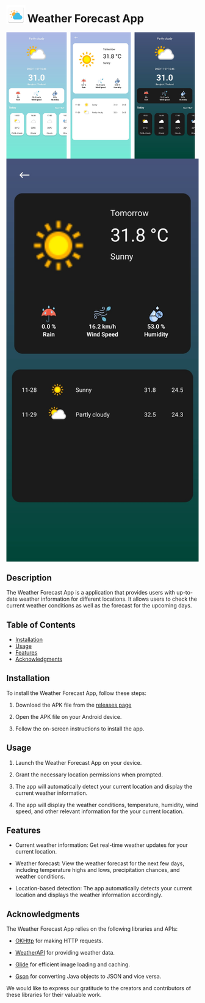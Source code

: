 <div style="display: flex; align-items: center;">
  <img src="app\src\main\res\mipmap-xxxhdpi\weather_forecast_icon.webp" alt="Icon" style="width: 50px; height: 50px; margin-right: 5px;">
  <h1 style="text-align: center;">Weather Forecast App</h1>
</div>

<div style="display: flex; flex-direction: row; justify-content: center; align-items: center; flex-wrap: wrap;">
    <img src="readme_resource\first_page.jpg" alt="Image 1" style="flex: 1; width: 150px; height: auto; margin-right: 10px;">
    <img src="readme_resource\second_page.jpg" alt="Image 2" style="flex: 1; width: 150px; height: auto; margin-right: 10px;">
    <img src="readme_resource\first_page_dark.jpg" alt="Image 3" style="flex: 1; width: 150px; height: auto; margin-right: 10px;">
    <img src="readme_resource\second_page_dark.jpg" alt="Image 4" style="flex: 1; width: 150px; height: auto;">
</div>

## Description

The Weather Forecast App is a application that provides users with up-to-date weather information for different locations. It allows users to check the current weather conditions as well as the forecast for the upcoming days.

## Table of Contents

- [Installation](#installation)
- [Usage](#usage)
- [Features](#features)
- [Acknowledgments](#acknowledgments)

## Installation

To install the Weather Forecast App, follow these steps:

1. Download the APK file from the [releases page]()

2. Open the APK file on your Android device.

3. Follow the on-screen instructions to install the app.

## Usage

1. Launch the Weather Forecast App on your device.

2. Grant the necessary location permissions when prompted.

3. The app will automatically detect your current location and display the current weather information.

4. The app will display the weather conditions, temperature, humidity, wind speed, and other relevant information for the your current location.

## Features

- Current weather information: Get real-time weather updates for your current location.

- Weather forecast: View the weather forecast for the next few days, including temperature highs and lows, precipitation chances, and weather conditions.

- Location-based detection: The app automatically detects your current location and displays the weather information accordingly.

## Acknowledgments

The Weather Forecast App relies on the following libraries and APIs:

- [OKHttp](https://square.github.io/okhttp/) for making HTTP requests.

- [WeatherAPI](https://www.weatherapi.com/) for providing weather data.

- [Glide](https://github.com/bumptech/glide) for efficient image loading and caching.

- [Gson](https://github.com/google/gson) for converting Java objects to JSON and vice versa.

We would like to express our gratitude to the creators and contributors of these libraries for their valuable work.
